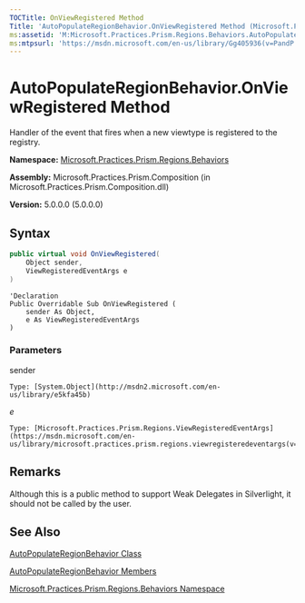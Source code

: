```yaml
---
TOCTitle: OnViewRegistered Method
Title: 'AutoPopulateRegionBehavior.OnViewRegistered Method (Microsoft.Practices.Prism.Regions.Behaviors)'
ms:assetid: 'M:Microsoft.Practices.Prism.Regions.Behaviors.AutoPopulateRegionBehavior.OnViewRegistered(System.Object,Microsoft.Practices.Prism.Regions.ViewRegisteredEventArgs)'
ms:mtpsurl: 'https://msdn.microsoft.com/en-us/library/Gg405936(v=PandP.50)'
---
```


# AutoPopulateRegionBehavior.OnViewRegistered Method

Handler of the event that fires when a new viewtype is registered to the registry.

**Namespace:** [Microsoft.Practices.Prism.Regions.Behaviors](https://msdn.microsoft.com/en-us/library/microsoft.practices.prism.regions.behaviors(v=pandp.50))

**Assembly:** Microsoft.Practices.Prism.Composition (in Microsoft.Practices.Prism.Composition.dll)

**Version:** 5.0.0.0 (5.0.0.0)

## Syntax

```C#
public virtual void OnViewRegistered(
	Object sender,
	ViewRegisteredEventArgs e
)
```

```VB
'Declaration
Public Overridable Sub OnViewRegistered ( 
	sender As Object,
	e As ViewRegisteredEventArgs
)
```


### Parameters

sender

    Type: [System.Object](http://msdn2.microsoft.com/en-us/library/e5kfa45b)

*e*

    Type: [Microsoft.Practices.Prism.Regions.ViewRegisteredEventArgs](https://msdn.microsoft.com/en-us/library/microsoft.practices.prism.regions.viewregisteredeventargs(v=pandp.50))

## Remarks

Although this is a public method to support Weak Delegates in Silverlight, it should not be called by the user.

## See Also

[AutoPopulateRegionBehavior Class](https://msdn.microsoft.com/en-us/library/microsoft.practices.prism.regions.behaviors.autopopulateregionbehavior(v=pandp.50))

[AutoPopulateRegionBehavior Members](https://msdn.microsoft.com/en-us/library/microsoft.practices.prism.regions.behaviors.autopopulateregionbehavior_members(v=pandp.50))

[Microsoft.Practices.Prism.Regions.Behaviors Namespace](https://msdn.microsoft.com/en-us/library/microsoft.practices.prism.regions.behaviors(v=pandp.50))
